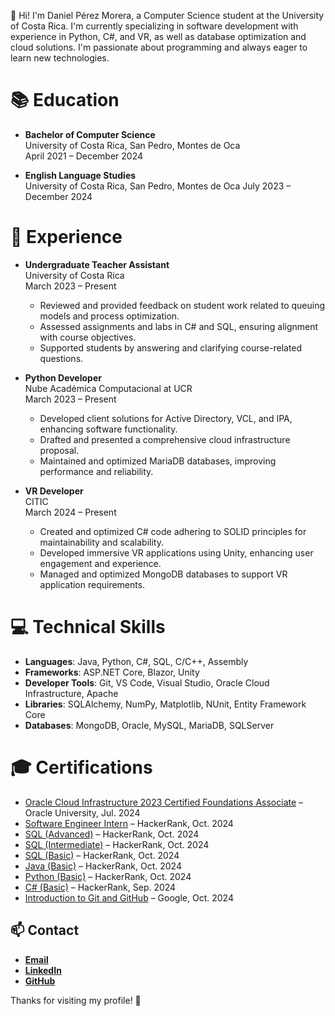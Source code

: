 👋 Hi! I'm Daniel Pérez Morera, a Computer Science student at the University of Costa Rica. I'm currently specializing in software development with experience in Python, C#, and VR, as well as database optimization and cloud solutions. I'm passionate about programming and always eager to learn new technologies.

# 📚 Education

- **Bachelor of Computer Science**  
  University of Costa Rica, San Pedro, Montes de Oca  
  April 2021 – December 2024

- **English Language Studies**  
  University of Costa Rica, San Pedro, Montes de Oca
  July 2023 – December 2024

# 💼 Experience

- **Undergraduate Teacher Assistant**  
  University of Costa Rica  
  March 2023 – Present  
  - Reviewed and provided feedback on student work related to queuing models and process optimization.
  - Assessed assignments and labs in C# and SQL, ensuring alignment with course objectives.
  - Supported students by answering and clarifying course-related questions.

- **Python Developer**  
  Nube Académica Computacional at UCR  
  March 2023 – Present  
  - Developed client solutions for Active Directory, VCL, and IPA, enhancing software functionality.
  - Drafted and presented a comprehensive cloud infrastructure proposal.
  - Maintained and optimized MariaDB databases, improving performance and reliability.

- **VR Developer**  
  CITIC  
  March 2024 – Present  
  - Created and optimized C# code adhering to SOLID principles for maintainability and scalability.
  - Developed immersive VR applications using Unity, enhancing user engagement and experience.
  - Managed and optimized MongoDB databases to support VR application requirements.

# 💻 Technical Skills

- **Languages**: Java, Python, C#, SQL, C/C++, Assembly
- **Frameworks**: ASP.NET Core, Blazor, Unity
- **Developer Tools**: Git, VS Code, Visual Studio, Oracle Cloud Infrastructure, Apache
- **Libraries**: SQLAlchemy, NumPy, Matplotlib, NUnit, Entity Framework Core
- **Databases**: MongoDB, Oracle, MySQL, MariaDB, SQLServer

# 🎓 Certifications

- [Oracle Cloud Infrastructure 2023 Certified Foundations Associate](https://catalog-education.oracle.com/pls/certview/sharebadge?id=BCF9E38EFC05B3BAF2C4B6943E3E57DA5797B8CBCF1C539B75D0A3A999459B47) – Oracle University, Jul. 2024
- [Software Engineer Intern](https://www.hackerrank.com/certificates/3c4c8480500a) – HackerRank, Oct. 2024
- [SQL (Advanced)](https://www.hackerrank.com/certificates/4208d0707304) – HackerRank, Oct. 2024
- [SQL (Intermediate)](https://www.hackerrank.com/certificates/2ec29efde95c) – HackerRank, Oct. 2024
- [SQL (Basic)](https://www.hackerrank.com/certificates/40544a4f7b8b) – HackerRank, Oct. 2024
- [Java (Basic)](https://www.hackerrank.com/certificates/480131d566d6) – HackerRank, Oct. 2024
- [Python (Basic)](https://www.hackerrank.com/certificates/c2ddfd45b993) – HackerRank, Oct. 2024
- [C# (Basic)](https://www.hackerrank.com/certificates/0b690998f568) – HackerRank, Sep. 2024
- [Introduction to Git and GitHub](https://www.coursera.org/account/accomplishments/records/VS578IRRS3C8) – Google, Oct. 2024

## 📫 Contact

- [**Email**](mailto:daniel.perezmorera@hotmail.com)
- [**LinkedIn**](https://linkedin.com/in/daperez01)
- [**GitHub**](https://github.com/dapErez03)

Thanks for visiting my profile! 🚀
